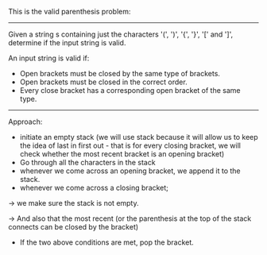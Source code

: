 This is the valid parenthesis problem:

---
Given a string s containing just the characters '(', ')', '{', '}', '[' and ']', determine if the input string is valid.

An input string is valid if:

- Open brackets must be closed by the same type of brackets.
- Open brackets must be closed in the correct order.
- Every close bracket has a corresponding open bracket of the same type.

---

Approach:
- initiate an empty stack (we will use stack because it will allow us to keep the idea of last in first out - that is for every closing bracket, we will check whether the most recent bracket is an opening bracket)
- Go through all the characters in the stack
- whenever we come across an opening bracket, we append it to the stack. 
- whenever we come across a closing bracket;

-> we make sure the stack is not empty. 

-> And also that the most recent (or the parenthesis at the top of the stack connects can be closed by the bracket)

- If the two above conditions are met, pop the bracket. 
